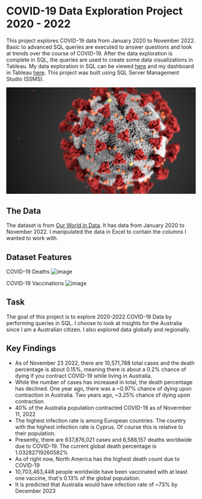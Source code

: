# COVID-19 Data Exploration Project 2020 - 2022

This project explores COVID-19 data from January 2020 to November 2022. Basic to advanced SQL queries are executed to answer questions and look at trends over the course of COVID-19. After the data exploration is complete in SQL, the queries are used to create some data visualizations in Tableau. My data exploration in SQL can be viewed [here](https://github.com/stubbsdiondra/PortfolioProjects/blob/main/COVID-19%20Data%20Exploration%20Project/COVID-19%20Data%20Exploration%20Project.sql) and my dashboard in Tableau [here](https://public.tableau.com/app/profile/mohammed7801/viz/COVID-19Project_16761235693800/Dashboard1). This project was built using 
SQL Server Management Studio (SSMS).

![alt text](https://github.com/Moahmed01/Portfolio-Projects-/blob/main/COVID-19%20Data%20Exploration%20Project/coronavirus.png)

## The Data

The dataset is from [Our World in Data](https://ourworldindata.org/covid-deaths). It has data from January 2020 to November 2022. I manipulated the data in Excel to contain the columns I wanted to work with.

## Dataset Features

COVID-19 Deaths
![image](https://user-images.githubusercontent.com/83089796/204070449-69db32a5-6768-4086-8e3a-55f9d41f20fd.png)

COVID-19 Vaccinations
![image](https://user-images.githubusercontent.com/83089796/204070487-66a31de0-e126-4565-9bbf-03ad60735d71.png)


## Task

The goal of this project is to explore 2020-2022 COVID-19 Data by performing queries in SQL. I choose to look at insights for the Australia since I am a Australian citizen. I also explored data globally and regionally.


## Key Findings
- As of November 23 2022, there are 10,571,788 total cases and the death percentage is about 0.15%, meaning there is about a 0.2% chance of dying if you contract COVID-19 while living in Australia.
- While the number of cases has increased in total, the death percentage has declined. One year ago, there was a ~0.97% chance of dying upon contraction in Australia. Two years ago, ~3.25% chance of dying upon contraction.
- 40% of the Australia population contracted COVID-19 as of Novermber 11, 2022
- The highest infection rate is among European countries. The country with the highest infection rate is Cyprus. Of course this is relative to their population.
- Presently, there are 637,876,021 cases and 6,588,157 deaths worldwide due to COVID-19. The current global death percentage is 1.03282719260582%
- As of right now, North America has the highest death count due to COVID-19
- 10,703,463,448 people worldwide have been vaccinated with at least one vaccine, that's 0.13% of the global population.
- It is predicted that Australia would have infection rate of ~73% by December 2023
